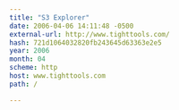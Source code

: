 ```yaml
---
title: "S3 Explorer"
date: 2006-04-06 14:11:48 -0500
external-url: http://www.tighttools.com/
hash: 721d1064032820fb243645d63363e2e5
year: 2006
month: 04
scheme: http
host: www.tighttools.com
path: /

---
```



